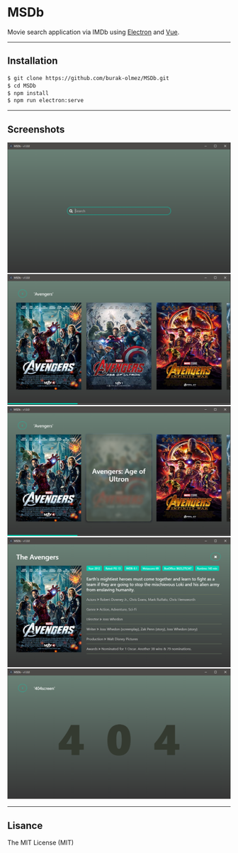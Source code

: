 # MSDb
Movie search application via IMDb using [Electron](https://github.com/electron/electron) and [Vue](https://github.com/vuejs/vue).

---

## Installation 
```bash
$ git clone https://github.com/burak-olmez/MSDb.git
$ cd MSDb
$ npm install
$ npm run electron:serve
```

---

## Screenshots
<img src="./screenshots/screen1.png" />
<img src="./screenshots/screen2.png" />
<img src="./screenshots/screen3.png" />
<img src="./screenshots/screen4.png" />
<img src="./screenshots/screen5.png" />

---

## Lisance
The MIT License (MIT)